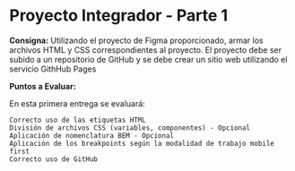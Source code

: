 # Proyecto Integrador - Parte 1

**Consigna:** Utilizando el proyecto de Figma proporcionado, armar los archivos HTML y CSS correspondientes al proyecto. El proyecto debe ser subido a un repositorio de GitHub y se debe crear un sitio web utilizando el servicio GithHub Pages

**Puntos a Evaluar:**

En esta primera entrega se evaluará:

```
Correcto uso de las etiquetas HTML
División de archivos CSS (variables, componentes) - Opcional
Aplicación de nomenclatura BEM - Opcional
Aplicación de los breakpoints según la modalidad de trabajo mobile first
Correcto uso de GitHub
```